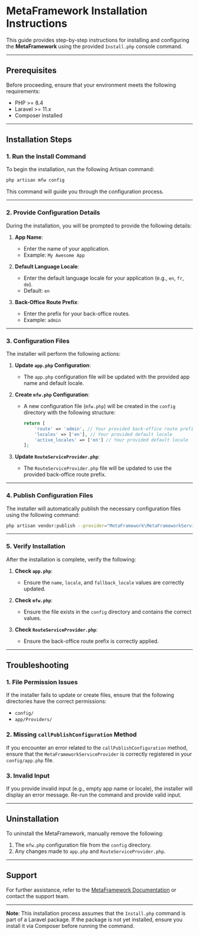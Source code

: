 # MetaFramework Installation Instructions

This guide provides step-by-step instructions for installing and configuring the **MetaFramework** using the provided `Install.php` console command.

---

## Prerequisites

Before proceeding, ensure that your environment meets the following requirements:
- PHP >= 8.4
- Laravel >= 11.x
- Composer installed

---

## Installation Steps

### 1. **Run the Install Command**

To begin the installation, run the following Artisan command:
```bash
php artisan mfw config
```
This command will guide you through the configuration process.

---

### 2. **Provide Configuration Details**

During the installation, you will be prompted to provide the following details:

1. **App Name**:
   - Enter the name of your application.
   - Example: `My Awesome App`

2. **Default Language Locale**:
   - Enter the default language locale for your application (e.g., `en`, `fr`, `de`).
   - Default: `en`

3. **Back-Office Route Prefix**:
   - Enter the prefix for your back-office routes.
   - Example: `admin`

---

### 3. **Configuration Files**

The installer will perform the following actions:

1. **Update `app.php` Configuration**:
   - The `app.php` configuration file will be updated with the provided app name and default locale.

2. **Create `mfw.php` Configuration**:
   - A new configuration file (`mfw.php`) will be created in the `config` directory with the following structure:
     ```php
     return [
         'route' => 'admin', // Your provided back-office route prefix
         'locales' => ['en'], // Your provided default locale
         'active_locales' => ['en'] // Your provided default locale
     ];
     ```

3. **Update `RouteServiceProvider.php`**:
   - The `RouteServiceProvider.php` file will be updated to use the provided back-office route prefix.

---

### 4. **Publish Configuration Files**

The installer will automatically publish the necessary configuration files using the following command:
```bash
php artisan vendor:publish --provider="MetaFramework\MetaFrameworkServiceProvider" --tag="config"
```

---

### 5. **Verify Installation**

After the installation is complete, verify the following:

1. **Check `app.php`**:
   - Ensure the `name`, `locale`, and `fallback_locale` values are correctly updated.

2. **Check `mfw.php`**:
   - Ensure the file exists in the `config` directory and contains the correct values.

3. **Check `RouteServiceProvider.php`**:
   - Ensure the back-office route prefix is correctly applied.

---

## Troubleshooting

### 1. **File Permission Issues**
If the installer fails to update or create files, ensure that the following directories have the correct permissions:
- `config/`
- `app/Providers/`

### 2. **Missing `callPublishConfiguration` Method**
If you encounter an error related to the `callPublishConfiguration` method, ensure that the `MetaFrameworkServiceProvider` is correctly registered in your `config/app.php` file.

### 3. **Invalid Input**
If you provide invalid input (e.g., empty app name or locale), the installer will display an error message. Re-run the command and provide valid input.

---

## Uninstallation

To uninstall the MetaFramework, manually remove the following:
1. The `mfw.php` configuration file from the `config` directory.
2. Any changes made to `app.php` and `RouteServiceProvider.php`.

---

## Support

For further assistance, refer to the [MetaFramework Documentation](#) or contact the support team.

---

**Note**: This installation process assumes that the `Install.php` command is part of a Laravel package. If the package is not yet installed, ensure you install it via Composer before running the command.